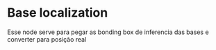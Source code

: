 # Base localization

Esse node serve para pegar as bonding box de inferencia das bases e converter para posição real